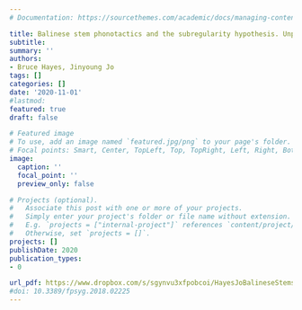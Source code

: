 ```yaml
---
# Documentation: https://sourcethemes.com/academic/docs/managing-content/

title: Balinese stem phonotactics and the subregularity hypothesis. Unpublished manuscript
subtitle:
summary: ''
authors:
- Bruce Hayes, Jinyoung Jo
tags: []
categories: []
date: '2020-11-01'
#lastmod:
featured: true
draft: false

# Featured image
# To use, add an image named `featured.jpg/png` to your page's folder.
# Focal points: Smart, Center, TopLeft, Top, TopRight, Left, Right, BottomLeft, Bottom, BottomRight.
image:
  caption: ''
  focal_point: ''
  preview_only: false

# Projects (optional).
#   Associate this post with one or more of your projects.
#   Simply enter your project's folder or file name without extension.
#   E.g. `projects = ["internal-project"]` references `content/project/deep-learning/index.md`.
#   Otherwise, set `projects = []`.
projects: []
publishDate: 2020
publication_types:
- 0

url_pdf: https://www.dropbox.com/s/sgynvu3xfpobcoi/HayesJoBalineseStemsAndSubregularPhonology.pdf?dl=0
#doi: 10.3389/fpsyg.2018.02225
---
```

